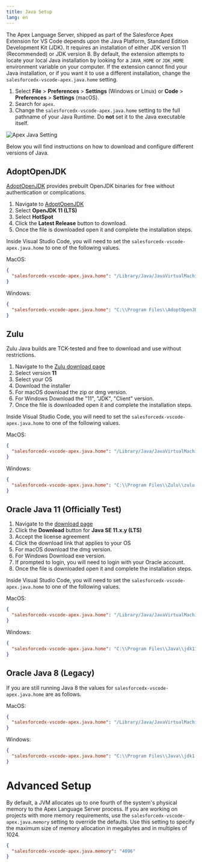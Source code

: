 ```yaml
---
title: Java Setup
lang: en
---
```


The Apex Language Server, shipped as part of the Salesforce Apex Extension for VS Code depends upon the Java Platform, Standard Edition Development Kit (JDK). It requires an installation of either JDK version 11 (Recommended) or JDK version 8. By default, the extension attempts to locate your local Java installation by looking for a `JAVA_HOME` or `JDK_HOME` environment variable on your computer. If the extension cannot find your Java installation, or if you want it to use a different installation, change the `salesforcedx-vscode-apex.java.home` setting.

1. Select **File** > **Preferences** > **Settings** (Windows or Linux) or **Code** > **Preferences** > **Settings** (macOS).
1. Search for `apex`.
1. Change the `salesforcedx-vscode-apex.java.home` setting to the full pathname of your Java Runtime. Do **not** set it to the Java executable itself.

![Apex Java Setting](./images/apex-java-home-setting.png)

Below you will find instructions on how to download and configure different versions of Java.

## AdoptOpenJDK

[AdoptOpenJDK](https://adoptopenjdk.net/) provides prebuilt OpenJDK binaries for free without authentication or complications.

1. Navigate to [AdoptOpenJDK](https://adoptopenjdk.net/?variant=openjdk11&jvmVariant=hotspot)
1. Select **OpenJDK 11 (LTS)**
1. Select **HotSpot**
1. Click the **Latest Release** button to download.
1. Once the file is downloaded open it and complete the installation steps.

Inside Visual Studio Code, you will need to set the `salesforcedx-vscode-apex.java.home` to one of the following values.

MacOS:

```json
{
  "salesforcedx-vscode-apex.java.home": "/Library/Java/JavaVirtualMachines/adoptopenjdk-11.jdk/Contents/Home"
}
```

Windows:

```json
{
  "salesforcedx-vscode-apex.java.home": "C:\\Program Files\\AdoptOpenJDK\\jdk-11.0.3.7-hotspot"
}
```

## Zulu

Zulu Java builds are TCK-tested and free to download and use without restrictions.

1. Navigate to the [Zulu download page](https://www.azul.com/downloads/zulu/)
1. Select version **11**
1. Select your OS
1. Download the installer
1. For macOS download the zip or dmg version.
1. For Windows Download the "11", "JDK", "Client" version.
1. Once the file is downloaded open it and complete the installation steps.

Inside Visual Studio Code, you will need to set the `salesforcedx-vscode-apex.java.home` to one of the following values.

MacOS:

```json
{
  "salesforcedx-vscode-apex.java.home": "/Library/Java/JavaVirtualMachines/zulu-11.jdk/Contents/Home"
}
```

Windows:

```json
{
  "salesforcedx-vscode-apex.java.home": "C:\\Program Files\\Zulu\\zulu-11"
}
```

## Oracle Java 11 (Officially Test)

1. Navigate to the [download page](https://www.oracle.com/technetwork/java/javase/downloads/jdk11-downloads-5066655.html)
1. Click the **Download** button for **Java SE 11.x.y (LTS)**
1. Accept the license agreement
1. Click the download link that applies to your OS
1. For macOS download the dmg version.
1. For Windows Download exe version.
1. If prompted to login, you will need to login with your Oracle account.
1. Once the file is downloaded open it and complete the installation steps.

Inside Visual Studio Code, you will need to set the `salesforcedx-vscode-apex.java.home` to one of the following values.

MacOS:

```json
{
  "salesforcedx-vscode-apex.java.home": "/Library/Java/JavaVirtualMachines/jdk-11.0.3.jdk/Contents/Home"
}
```

Windows:

```json
{
  "salesforcedx-vscode-apex.java.home": "C:\\Program Files\\Java\\jdk11.0.3"
}
```

## Oracle Java 8 (Legacy)

If you are still running Java 8 the values for `salesforcedx-vscode-apex.java.home` are as follows.

MacOS:

```json
{
  "salesforcedx-vscode-apex.java.home": "/Library/Java/JavaVirtualMachines/jdk1.8.0_131.jdk/Contents/Home"
}
```

Windows:

```json
{
  "salesforcedx-vscode-apex.java.home": "C:\\Program Files\\Java\\jdk1.8.0_131"
}
```

# Advanced Setup

By default, a JVM allocates up to one fourth of the system's physical memory to the Apex Language Server process. If you are working on projects with more memory requirements, use the `salesforcedx-vscode-apex.java.memory` setting to override the defaults. Use this setting to specify the maximum size of memory allocation in megabytes and in multiples of 1024.

```json
{
  "salesforcedx-vscode-apex.java.memory": "4096"
}
```
